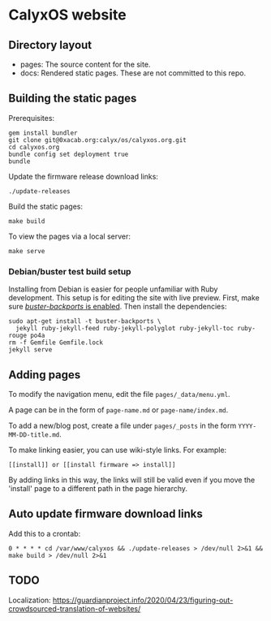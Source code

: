 # CalyxOS website

## Directory layout

* pages: The source content for the site.
* docs: Rendered static pages. These are not committed to this repo.

## Building the static pages

Prerequisites:

    gem install bundler
    git clone git@0xacab.org:calyx/os/calyxos.org.git
    cd calyxos.org
    bundle config set deployment true
    bundle

Update the firmware release download links:

    ./update-releases

Build the static pages:

    make build

To view the pages via a local server:

    make serve


### Debian/buster test build setup

Installing from Debian is easier for people unfamiliar with Ruby
development.  This setup is for editing the site with live preview.
First, make sure [_buster-backports_ is
enabled](https://backports.debian.org/Instructions/).  Then install
the dependencies:

    sudo apt-get install -t buster-backports \
      jekyll ruby-jekyll-feed ruby-jekyll-polyglot ruby-jekyll-toc ruby-rouge po4a
    rm -f Gemfile Gemfile.lock
    jekyll serve


## Adding pages

To modify the navigation menu, edit the file `pages/_data/menu.yml`.

A page can be in the form of `page-name.md` or `page-name/index.md`.

To add a new/blog post, create a file under `pages/_posts` in the form `YYYY-MM-DD-title.md`.

To make linking easier, you can use wiki-style links. For example:

    [[install]] or [[install firmware => install]]

By adding links in this way, the links will still be valid even if you move the 'install' page to a different path in the page hierarchy.

## Auto update firmware download links

Add this to a crontab:

    0 * * * * cd /var/www/calyxos && ./update-releases > /dev/null 2>&1 && make build > /dev/null 2>&1



## TODO

Localization: https://guardianproject.info/2020/04/23/figuring-out-crowdsourced-translation-of-websites/
